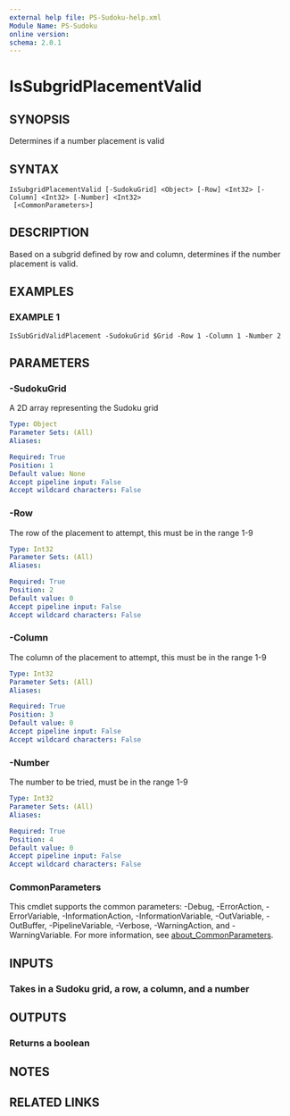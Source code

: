 ```yaml
---
external help file: PS-Sudoku-help.xml
Module Name: PS-Sudoku
online version:
schema: 2.0.1
---
```


# IsSubgridPlacementValid

## SYNOPSIS
Determines if a number placement is valid

## SYNTAX

```
IsSubgridPlacementValid [-SudokuGrid] <Object> [-Row] <Int32> [-Column] <Int32> [-Number] <Int32>
 [<CommonParameters>]
```

## DESCRIPTION
Based on a subgrid defined by row and column, determines if the number placement is valid.

## EXAMPLES

### EXAMPLE 1
```
IsSubGridValidPlacement -SudokuGrid $Grid -Row 1 -Column 1 -Number 2
```

## PARAMETERS

### -SudokuGrid
A 2D array representing the Sudoku grid

```yaml
Type: Object
Parameter Sets: (All)
Aliases:

Required: True
Position: 1
Default value: None
Accept pipeline input: False
Accept wildcard characters: False
```

### -Row
The row of the placement to attempt, this must be in the range 1-9

```yaml
Type: Int32
Parameter Sets: (All)
Aliases:

Required: True
Position: 2
Default value: 0
Accept pipeline input: False
Accept wildcard characters: False
```

### -Column
The column of the placement to attempt, this must be in the range 1-9

```yaml
Type: Int32
Parameter Sets: (All)
Aliases:

Required: True
Position: 3
Default value: 0
Accept pipeline input: False
Accept wildcard characters: False
```

### -Number
The number to be tried, must be in the range 1-9

```yaml
Type: Int32
Parameter Sets: (All)
Aliases:

Required: True
Position: 4
Default value: 0
Accept pipeline input: False
Accept wildcard characters: False
```

### CommonParameters
This cmdlet supports the common parameters: -Debug, -ErrorAction, -ErrorVariable, -InformationAction, -InformationVariable, -OutVariable, -OutBuffer, -PipelineVariable, -Verbose, -WarningAction, and -WarningVariable. For more information, see [about_CommonParameters](http://go.microsoft.com/fwlink/?LinkID=113216).

## INPUTS

### Takes in a Sudoku grid, a row, a column, and a number
## OUTPUTS

### Returns a boolean
## NOTES

## RELATED LINKS
